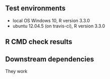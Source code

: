 ## Test environments
* local OS Windows 10, R version 3.3.0
* ubuntu 12.04.5 (on travis-ci), R version 3.3.0

## R CMD check results

## Downstream dependencies
They work
